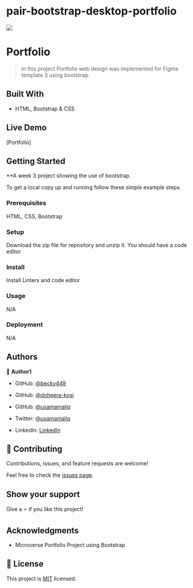 # pair-bootstrap-desktop-portfolio
![](https://img.shields.io/badge/Microverse-blueviolet)

# Portfolio

> In this project Portfolio web design was implemented for Figma template 3 using bootstrap.

## Built With

- HTML, Bootstrap & CSS

## Live Demo

[Portfolio]


## Getting Started

**A week 3 project showing the use of bootstrap.


To get a local copy up and running follow these simple example steps.

### Prerequisites

HTML, CSS, Bootstrap

### Setup

Download the zip file for repository and unzip it.
You should have a code editor

### Install

Install Linters and code editor

### Usage

N/A

### Deployment

N/A

## Authors

👤 **Author1**

- GitHub: [@becky449](https://github.com/becky449)

- GitHub: [@doheera-kosi](https://github.com/doheera-kosi)

- GitHub: [@usamamaliq](https://github.com/usamamaliq)
- Twitter: [@usamamaliq](https://twitter.com/usamamaliq)
- LinkedIn: [LinkedIn](https://linkedin.com/in/usamamaliq)


## 🤝 Contributing

Contributions, issues, and feature requests are welcome!

Feel free to check the [issues page](../../issues/).

## Show your support

Give a ⭐️ if you like this project!

## Acknowledgments

- Microverse Portfolio Project using Bootstrap

## 📝 License

This project is [MIT](./License.md) licensed.


